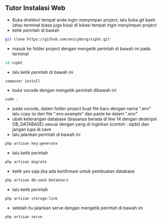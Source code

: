 ## Tutor Instalasi Web

- Buka direktori tempat anda ingin menyimpan project, lalu buka git bash (atau terminal biasa juga bisa) di lokasi tempat ingin menyimpan project
- ketik perintah di bawah

```bash
git clone https://github.com/onicyborg/sipbt.git
```

- masuk ke folder project dengan mengetik perintah di bawah ini pada terminal

```bash
cd sipbt
```

- lalu ketik perintah di bawah ini

```bash
composer install
```

- buka vscode dengan mengetik perintah dibawah ini

```bash
code .
```

- pada vscode, dalam folder project buat file baru dengan nama ".env" lalu copy isi dari file ".env.example" dan paste ke dalam ".env"
- ubah keterangan database (biasanya berada di line 14 dengan deskripsi DB_DATABASE) sesuai dengan yang di inginkan (contoh : sipbt) dan jangan lupa di save
- lalu jalankan perintah di bawah ini

```bash
php artisan key:generate
```

- lalu ketik perintah

```bash
php artisan migrate
```
- ketik yes saja jika ada konfirmasi untuk pembuatan database
```bash
php artisan db:seed DataUsers
```

- lalu ketik perintah

```bash
php artisan storage:link
```

- setelah itu jalankan serve dengan mengetik perintah di bawah ini

```bash
php artisan serve
```
